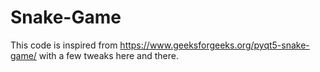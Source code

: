 # Snake-Game

This code is inspired from https://www.geeksforgeeks.org/pyqt5-snake-game/ with a few tweaks here and there.
